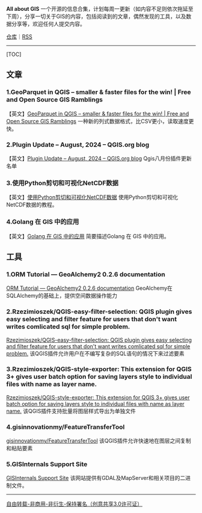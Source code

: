 **All about GIS** 一个开源的信息合集，计划每周一更新（如内容不足则依次拖延至下周），分享一切关于GIS的内容，包括阅读到的文章，偶然发现的工具，以及数据分享等，欢迎任何人提交内容。

[仓库](https://github.com/WShihan/all-about-gis)｜[RSS](https://wsh233.cn/all-about-gis/feed.xml)

-----

[TOC]

## 文章
### 1.GeoParquet in QGIS – smaller & faster files for the win! | Free and Open Source GIS Ramblings
【英文】[GeoParquet in QGIS – smaller & faster files for the win! | Free and Open Source GIS Ramblings](https://anitagraser.com/2024/11/23/geoparquet-in-qgis-smaller-faster-files-for-the-win/)
一种新的列式数据格式，比CSV更小，读取速度更快。

### 2.Plugin Update – August, 2024 – QGIS.org blog

【英文】[Plugin Update – August, 2024 – QGIS.org blog](https://blog.qgis.org/2024/09/09/plugin-update-august-2024/)
Qgis八月份插件更新名单

### 3.使用Python剪切和可视化NetCDF数据
【英文】[使用Python剪切和可视化NetCDF数据](https://medium.com/@manjar1097/clipping-and-visualizing-netcdf-data-using-python-84dfbbbce0a5)
使用Python剪切和可视化NetCDF数据的教程。

### 4.Golang 在 GIS 中的应用
【英文】[Golang 在 GIS 中的应用](https://lhzsantana.medium.com/golang-for-gis-097c040fb055)
简要描述Golang 在 GIS 中的应用。




## 工具
### 1.ORM Tutorial — GeoAlchemy2 0.2.6 documentation
[ORM Tutorial — GeoAlchemy2 0.2.6 documentation](https://geoalchemy-2.readthedocs.io/en/0.2.6/orm_tutorial.html)
GeoAlchemy在SQLAlchemy的基础上，提供空间数据操作能力

### 2.Rzezimioszek/QGIS-easy-filter-selection: QGIS plugin gives easy selecting and filter feature for users that don't want writes comlicated sql for simple problem.
[Rzezimioszek/QGIS-easy-filter-selection: QGIS plugin gives easy selecting and filter feature for users that don't want writes comlicated sql for simple problem.](https://github.com/Rzezimioszek/QGIS-easy-filter-selection)
该QGIS插件允许用户在不编写复杂的SQL语句的情况下来过滤要素

### 3.Rzezimioszek/QGIS-style-exporter: This extension for QGIS 3+ gives user batch option for saving layers style to individual files with name as layer name.
[Rzezimioszek/QGIS-style-exporter: This extension for QGIS 3+ gives user batch option for saving layers style to individual files with name as layer name.](https://github.com/Rzezimioszek/QGIS-style-exporter)
该QGIS插件支持批量将图层样式导出为单独文件

### 4.gisinnovationmy/FeatureTransferTool

[gisinnovationmy/FeatureTransferTool](https://github.com/gisinnovationmy/FeatureTransferTool)
该QGIS插件允许快速地在图层之间复制和粘贴要素

### 5.GISInternals Support Site
[GISInternals Support Site](https://gisinternals.com/)
该网站提供有GDAL及MapServer和相关项目的二进制文件。






-----
[自由转载-非商用-非衍生-保持署名（创意共享3.0许可证）](https://creativecommons.org/licenses/by-nc-nd/3.0/deed.zh-hans)